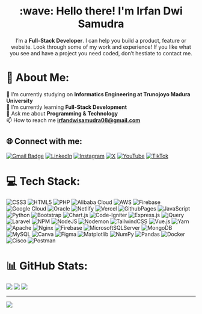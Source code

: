 <h1 align="center" id="macropower-title">:wave: Hello there! I'm Irfan Dwi Samudra</h1>

<p align="center">I’m a <b>Full-Stack Developer</b>. I can help you build a product, feature or website. Look through some of my work and experience! If you like what you see and have a project you need coded, don’t hestiate to contact me.</p>

# 💫 About Me:
🔭 I’m currently studying on <b>Informatics Engineering at Trunojoyo Madura University</b><br>🌱 I’m currently learning <b>Full-Stack Development</b><br>💬 Ask me about <b>Programming & Technology</b><br>📫 How to reach me <b>irfandwisamudra08@gmail.com</b>

## 🌐 Connect with me:
[![Gmail Badge](https://img.shields.io/badge/-irfandwisamudra08@gmail.com-c14438?style=flat-square&logo=Gmail&logoColor=white&link=mailto:irfandwisamudra08@gmail.com)](mailto:irfandwisamudra08@gmail.com) [![LinkedIn](https://img.shields.io/badge/LinkedIn-%230077B5.svg?logo=linkedin&logoColor=white)](https://linkedin.com/in/irfandwisamudra) [![Instagram](https://img.shields.io/badge/Instagram-%23E4405F.svg?logo=Instagram&logoColor=white)](https://instagram.com/irfandw.s) [![X](https://img.shields.io/badge/X-black.svg?logo=X&logoColor=white)](https://x.com/IrfanDwiSamudra) [![YouTube](https://img.shields.io/badge/YouTube-%23FF0000.svg?logo=YouTube&logoColor=white)](https://youtube.com/@irfandwisamudra) [![TikTok](https://img.shields.io/badge/TikTok-%23000000.svg?logo=TikTok&logoColor=white)](https://tiktok.com/@irfandw.s)

# 💻 Tech Stack:
![CSS3](https://img.shields.io/badge/css3-%231572B6.svg?style=flat&logo=css3&logoColor=white) ![HTML5](https://img.shields.io/badge/html5-%23E34F26.svg?style=flat&logo=html5&logoColor=white) ![PHP](https://img.shields.io/badge/php-%23777BB4.svg?style=flat&logo=php&logoColor=white) ![Alibaba Cloud](https://img.shields.io/badge/AlibabaCloud-%23FF6701.svg?style=flat&logo=alibabacloud&logoColor=white) ![AWS](https://img.shields.io/badge/AWS-%23FF9900.svg?style=flat&logo=amazon-aws&logoColor=white) ![Firebase](https://img.shields.io/badge/firebase-%23039BE5.svg?style=flat&logo=firebase) ![Google Cloud](https://img.shields.io/badge/GoogleCloud-%234285F4.svg?style=flat&logo=google-cloud&logoColor=white) ![Oracle](https://img.shields.io/badge/Oracle-F80000?style=flat&logo=oracle&logoColor=white) ![Netlify](https://img.shields.io/badge/netlify-%23000000.svg?style=flat&logo=netlify&logoColor=#00C7B7) ![Vercel](https://img.shields.io/badge/vercel-%23000000.svg?style=flat&logo=vercel&logoColor=white) ![GithubPages](https://img.shields.io/badge/github%20pages-121013?style=flat&logo=github&logoColor=white) ![JavaScript](https://img.shields.io/badge/javascript-%23323330.svg?style=flat&logo=javascript&logoColor=%23F7DF1E) ![Python](https://img.shields.io/badge/python-3670A0?style=flat&logo=python&logoColor=ffdd54) ![Bootstrap](https://img.shields.io/badge/bootstrap-%238511FA.svg?style=flat&logo=bootstrap&logoColor=white) ![Chart.js](https://img.shields.io/badge/chart.js-F5788D.svg?style=flat&logo=chart.js&logoColor=white) ![Code-Igniter](https://img.shields.io/badge/CodeIgniter-%23EF4223.svg?style=flat&logo=codeIgniter&logoColor=white) ![Express.js](https://img.shields.io/badge/express.js-%23404d59.svg?style=flat&logo=express&logoColor=%2361DAFB) ![jQuery](https://img.shields.io/badge/jquery-%230769AD.svg?style=flat&logo=jquery&logoColor=white) ![Laravel](https://img.shields.io/badge/laravel-%23FF2D20.svg?style=flat&logo=laravel&logoColor=white) ![NPM](https://img.shields.io/badge/NPM-%23CB3837.svg?style=flat&logo=npm&logoColor=white) ![NodeJS](https://img.shields.io/badge/node.js-6DA55F?style=flat&logo=node.js&logoColor=white) ![Nodemon](https://img.shields.io/badge/NODEMON-%23323330.svg?style=flat&logo=nodemon&logoColor=%BBDEAD) ![TailwindCSS](https://img.shields.io/badge/tailwindcss-%2338B2AC.svg?style=flat&logo=tailwind-css&logoColor=white) ![Vue.js](https://img.shields.io/badge/vue.js-%2335495e.svg?style=flat&logo=vuedotjs&logoColor=%234FC08D) ![Yarn](https://img.shields.io/badge/yarn-%232C8EBB.svg?style=flat&logo=yarn&logoColor=white) ![Apache](https://img.shields.io/badge/apache-%23D42029.svg?style=flat&logo=apache&logoColor=white) ![Nginx](https://img.shields.io/badge/nginx-%23009639.svg?style=flat&logo=nginx&logoColor=white) ![Firebase](https://img.shields.io/badge/Firebase-039BE5?style=flat&logo=Firebase&logoColor=white) ![MicrosoftSQLServer](https://img.shields.io/badge/Microsoft%20SQL%20Server-CC2927?style=flat&logo=microsoft%20sql%20server&logoColor=white) ![MongoDB](https://img.shields.io/badge/MongoDB-%234ea94b.svg?style=flat&logo=mongodb&logoColor=white) ![MySQL](https://img.shields.io/badge/mysql-%2300000f.svg?style=flat&logo=mysql&logoColor=white) ![Canva](https://img.shields.io/badge/Canva-%2300C4CC.svg?style=flat&logo=Canva&logoColor=white) ![Figma](https://img.shields.io/badge/figma-%23F24E1E.svg?style=flat&logo=figma&logoColor=white) ![Matplotlib](https://img.shields.io/badge/Matplotlib-%23ffffff.svg?style=flat&logo=Matplotlib&logoColor=black) ![NumPy](https://img.shields.io/badge/numpy-%23013243.svg?style=flat&logo=numpy&logoColor=white) ![Pandas](https://img.shields.io/badge/pandas-%23150458.svg?style=flat&logo=pandas&logoColor=white) ![Docker](https://img.shields.io/badge/docker-%230db7ed.svg?style=flat&logo=docker&logoColor=white) ![Cisco](https://img.shields.io/badge/cisco-%23049fd9.svg?style=flat&logo=cisco&logoColor=black) ![Postman](https://img.shields.io/badge/Postman-FF6C37?style=flat&logo=postman&logoColor=white)

# 📊 GitHub Stats:
![](https://github-readme-stats.vercel.app/api/top-langs/?username=irfandwisamudra&theme=radical&hide_border=false&include_all_commits=true&count_private=false&layout=compact)
![](https://github-readme-stats.vercel.app/api?username=irfandwisamudra&theme=radical&hide_border=false&include_all_commits=true&count_private=false)
![](https://github-readme-streak-stats.herokuapp.com/?user=irfandwisamudra&theme=dark&hide_border=false)

---
[![](https://visitcount.itsvg.in/api?id=irfandwisamudra&icon=5&color=6)](https://visitcount.itsvg.in)
